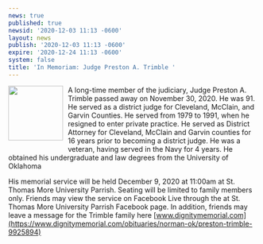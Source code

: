 ```yaml
---
news: true
published: true
newsid: '2020-12-03 11:13 -0600'
layout: news
publish: '2020-12-03 11:13 -0600'
expire: '2020-12-24 11:13 -0600'
system: false
title: 'In Memoriam: Judge Preston A. Trimble '
---
```

<img style="width: 110px; float: left; margin: 0 10px 10px 0;" src="https://dux7id0k7hacn.cloudfront.net/as/assets-mem-com/cmi/4/9/8/5/9925894/20201203_110230924_0_orig.jpg/-/preston-trimble-norman-ok-obituary.jpg?maxheight=650" />A long-time member of the judiciary, Judge Preston A. Trimble passed away on November 30, 2020.  He was 91.  He served as a district judge for Cleveland, McClain, and Garvin Counties.  He served from 1979 to 1991, when he resigned to enter private practice.  He served as District Attorney for Cleveland, McClain and Garvin counties for 16 years prior to becoming a district judge.  He was a veteran, having served in the Navy for 4 years.  He obtained his undergraduate and law degrees from the University of Oklahoma

His memorial service will be held December 9, 2020 at 11:00am at St. Thomas More University Parrish. Seating will be limited to family members only. Friends may view the service on Facebook Live through the at St. Thomas More University Parrish Facebook page.   In addition, friends may leave a message for the Trimble family here [www.dignitymemorial.com](https://www.dignitymemorial.com/obituaries/norman-ok/preston-trimble-9925894)
